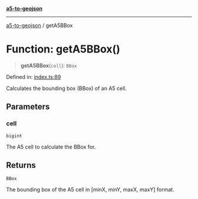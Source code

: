 [**a5-to-geojson**](../README.md)

***

[a5-to-geojson](../README.md) / getA5BBox

# Function: getA5BBox()

> **getA5BBox**(`cell`): `BBox`

Defined in: [index.ts:89](https://github.com/alrico88/a5-to-geojson/blob/master/src/index.ts#L89)

Calculates the bounding box (BBox) of an A5 cell.

## Parameters

### cell

`bigint`

The A5 cell to calculate the BBox for.

## Returns

`BBox`

The bounding box of the A5 cell in [minX, minY, maxX, maxY] format.
